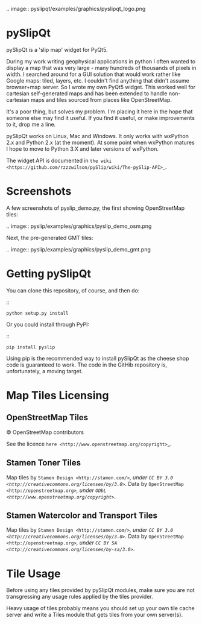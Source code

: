 .. image:: pyslipqt/examples/graphics/pyslipqt_logo.png

pySlipQt
========

pySlipQt is a 'slip map' widget for PyQt5.

During my work writing geophysical applications in python I often wanted to
display a map that was very large - many hundreds of thousands of pixels in
width.  I searched around for a GUI solution that would work rather like Google
maps: tiled, layers, etc.  I couldn't find anything that didn't assume
browser+map server.  So I wrote my own PyQt5 widget.  This worked well for
cartesian self-generated maps and has been extended to handle non-cartesian
maps and tiles sourced from places like OpenStreetMap.

It's a poor thing, but solves my problem.  I'm placing it here in the hope that
someone else may find it useful.  If you find it useful, or make improvements
to it, drop me a line.

pySlipQt works on Linux, Mac and Windows.  It only works with wxPython 2.x and
Python 2.x (at the moment).  At some point when wxPython matures I hope to
move to Python 3.X and later versions of wxPython.

The widget API is documented in
`the wiki <https://github.com/rzzzwilson/pySlip/wiki/The-pySlip-API>`_.

Screenshots
===========

A few screenshots of pyslip_demo.py, the first showing OpenStreetMap tiles:

.. image:: pyslip/examples/graphics/pyslip_demo_osm.png

Next, the pre-generated GMT tiles:

.. image:: pyslip/examples/graphics/pyslip_demo_gmt.png

Getting pySlipQt
================

You can clone this repository, of course, and then do:

::

    python setup.py install

Or you could install through PyPI:

::

    pip install pyslip

Using pip is the recommended way to install pySlipQt as the cheese shop code
is guaranteed to work.  The code in the GitHib repository is, unfortunately,
a moving target.

Map Tiles Licensing
===================

OpenStreetMap Tiles
-------------------

© OpenStreetMap contributors

See the licence `here <http://www.openstreetmap.org/copyright>`_.

Stamen Toner Tiles
------------------

Map tiles by `Stamen Design <http://stamen.com/>`_, under
`CC BY 3.0 <http://creativecommons.org/licenses/by/3.0>`_.  Data by
`OpenStreetMap <http://openstreetmap.org>`_, under
`ODbL <http://www.openstreetmap.org/copyright>`_.

Stamen Watercolor and Transport Tiles
-------------------------------------

Map tiles by `Stamen Design <http://stamen.com/>`_, under
`CC BY 3.0 <http://creativecommons.org/licenses/by/3.0>`_.  Data by
`OpenStreetMap <http://openstreetmap.org>`_, under
`CC BY SA <http://creativecommons.org/licenses/by-sa/3.0>`_.

Tile Usage
==========

Before using any tiles provided by pySlipQt modules, make sure you are not
transgressing any usage rules applied by the tiles provider.

Heavy usage of tiles probably means you should set up your own tile cache
server and write a Tiles module that gets tiles from your own server(s).
